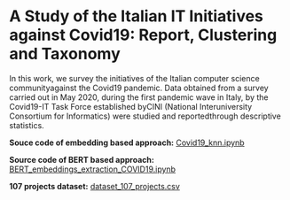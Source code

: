 # A Study of the Italian IT Initiatives against Covid19: Report, Clustering and Taxonomy

In this work, we survey the initiatives of the Italian computer science communityagainst the Covid19 pandemic.  Data obtained from a survey carried out in May 2020, during the first pandemic wave in Italy, by the Covid19-IT Task Force established byCINI (National Interuniversity Consortium for Informatics) were studied and reportedthrough descriptive statistics.  

**Souce code of embedding based approach:** [Covid19_knn.ipynb](https://github.com/marcopoli/covid19_clustering/blob/main/Covid19_knn.ipynb) 

**Source code of BERT based approach:** [BERT_embeddings_extraction_COVID19.ipynb](https://github.com/marcopoli/covid19_clustering/blob/main/BERT_embeddings_extraction_COVID19.ipynb) 

**107 projects dataset:** [dataset_107_projects.csv](https://github.com/marcopoli/covid19_clustering/blob/main/dataset_107_projects.csv) 
